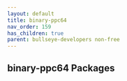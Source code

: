 ```yaml
---
layout: default
title: binary-ppc64
nav_order: 159
has_children: true
parent: bullseye-developers non-free
---
```


## binary-ppc64 Packages
